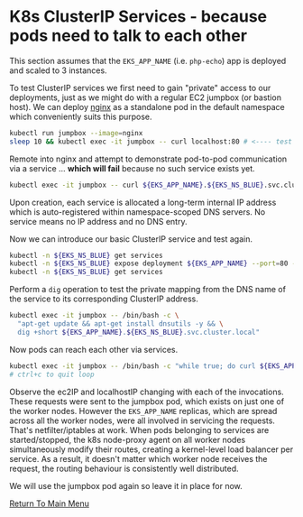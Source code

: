 # K8s ClusterIP Services - because pods need to talk to each other

This section assumes that the `EKS_APP_NAME` (i.e. `php-echo`) app is deployed and scaled to 3 instances.

To test ClusterIP services we first need to gain "private" access to our deployments, just as we might do with a regular EC2 jumpbox (or bastion host).
We can deploy [nginx](https://www.nginx.com) as a standalone pod in the default namespace which conveniently suits this purpose.
```bash
kubectl run jumpbox --image=nginx
sleep 10 && kubectl exec -it jumpbox -- curl localhost:80 # <---- test the NGINX welcome page
```

Remote into nginx and attempt to demonstrate pod-to-pod communication via a service ... **which will fail** because no such service exists yet.
```bash
kubectl exec -it jumpbox -- curl ${EKS_APP_NAME}.${EKS_NS_BLUE}.svc.cluster.local:80 # <---- FAILURE!
```

Upon creation, each service is allocated a long-term internal IP address which is auto-registered within namespace-scoped DNS servers.
No service means no IP address and no DNS entry.

Now we can introduce our basic ClusterIP service and test again.
```bash
kubectl -n ${EKS_NS_BLUE} get services
kubectl -n ${EKS_NS_BLUE} expose deployment ${EKS_APP_NAME} --port=80 --type=ClusterIP
kubectl -n ${EKS_NS_BLUE} get services
```

Perform a `dig` operation to test the private mapping from the DNS name of the service to its corresponding ClusterIP address.
```bash
kubectl exec -it jumpbox -- /bin/bash -c \
  "apt-get update && apt-get install dnsutils -y && \
  dig +short ${EKS_APP_NAME}.${EKS_NS_BLUE}.svc.cluster.local"
```

Now pods can reach each other via services.
```bash
kubectl exec -it jumpbox -- /bin/bash -c "while true; do curl ${EKS_APP_NAME}.${EKS_NS_BLUE}.svc.cluster.local:80; done"
# ctrl+c to quit loop
```

Observe the ec2IP and localhostIP changing with each of the invocations.
These requests were sent to the jumpbox pod, which exists on just one of the worker nodes.
However the `EKS_APP_NAME` replicas, which are spread across all the worker nodes, were all involved in servicing the requests.
That's netfilter/iptables at work.
When pods belonging to services are started/stopped, the k8s node-proxy agent on all worker nodes simultaneously modify their routes, creating a kernel-level load balancer per service.
As a result, it doesn't matter which worker node receives the request, the routing behaviour is consistently well distributed.

We will use the jumpbox pod again so leave it in place for now.

[Return To Main Menu](/README.md)
